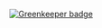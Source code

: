 

[![Greenkeeper badge](https://badges.greenkeeper.io/abdulhannanali/html5-image-uploader.svg)](https://greenkeeper.io/)